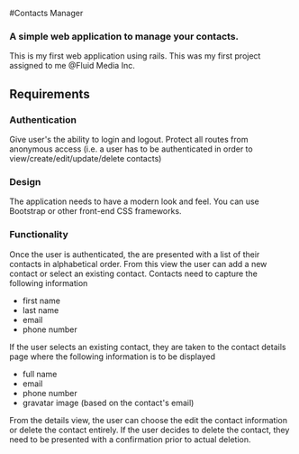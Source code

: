 #Contacts Manager
### A simple web application to manage your contacts.
This is my first web application using rails. This was my first project assigned to me @Fluid Media Inc.

## Requirements

### Authentication

Give user's the ability to login and logout. Protect all routes from anonymous access (i.e. a user has to be authenticated in order to view/create/edit/update/delete contacts)

### Design

The application needs to have a modern look and feel. You can use Bootstrap or other front-end CSS frameworks.

### Functionality

Once the user is authenticated, the are presented with a list of their contacts in alphabetical order. From this view the user can add a new contact or select an existing contact. Contacts need to capture the following information

- first name
- last name
- email
- phone number

If the user selects an existing contact, they are taken to the contact details page where the following information is to be displayed

- full name
- email
- phone number
- gravatar image (based on the contact's email)

From the details view, the user can choose the edit the contact information or delete the contact entirely. If the user decides to delete the contact, they need to be presented with a confirmation prior to actual deletion.
